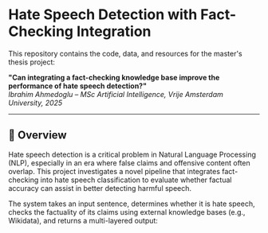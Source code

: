 # Hate Speech Detection with Fact-Checking Integration

This repository contains the code, data, and resources for the master's thesis project:

**"Can integrating a fact-checking knowledge base improve the performance of hate speech detection?"**  
*Ibrahim Ahmedoglu – MSc Artificial Intelligence, Vrije Amsterdam University, 2025*

---

## 📌 Overview

Hate speech detection is a critical problem in Natural Language Processing (NLP), especially in an era where false claims and offensive content often overlap. This project investigates a novel pipeline that integrates fact-checking into hate speech classification to evaluate whether factual accuracy can assist in better detecting harmful speech.

The system takes an input sentence, determines whether it is hate speech, checks the factuality of its claims using external knowledge bases (e.g., Wikidata), and returns a multi-layered output:

